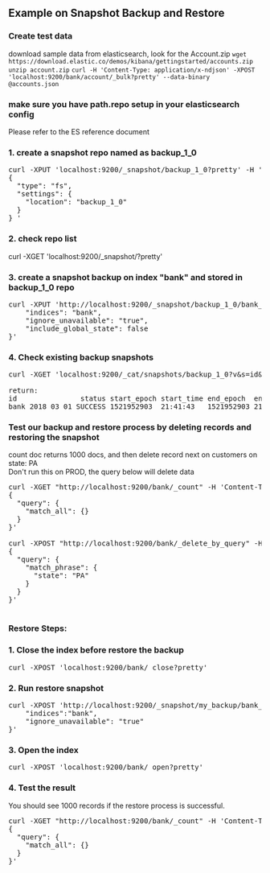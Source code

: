 ## Example on Snapshot Backup and Restore

### Create test data
download sample data from elasticsearch, look for the Account.zip
`wget https://download.elastic.co/demos/kibana/gettingstarted/accounts.zip`
`unzip account.zip`
`curl -H 'Content-Type: application/x-ndjson' -XPOST 'localhost:9200/bank/account/_bulk?pretty' --data-binary @accounts.json`

### make sure you have path.repo setup in your elasticsearch config
Please refer to the ES reference document

### 1. create a snapshot repo named as backup_1_0
<pre>
curl -XPUT 'localhost:9200/_snapshot/backup_1_0?pretty' -H 'Content-Type: application/json' -d'  
{  
  "type": "fs",  
  "settings": {  
    "location": "backup_1_0"  
  }  
} ' 
</pre>

### 2. check repo list
curl -XGET 'localhost:9200/_snapshot/?pretty'  

### 3. create a snapshot backup on index "bank" and stored in backup_1_0 repo
<pre>
curl -XPUT 'http://localhost:9200/_snapshot/backup_1_0/bank_2018_03_01?wait_for_completion=false' -H 'Content-Type: application/json' -d '{
	"indices": "bank",
	"ignore_unavailable": "true",
	"include_global_state": false
}'
</pre>

### 4. Check existing backup snapshots
<pre>
curl -XGET 'localhost:9200/_cat/snapshots/backup_1_0?v&s=id&pretty'

return:
id               status start_epoch start_time end_epoch  end_time duration indices successful_shards failed_shards total_shards
bank_2018_03_01 SUCCESS 1521952903  21:41:43   1521952903 21:41:43     75ms  
</pre>
### Test our backup and restore process by deleting records and restoring the snapshot
count doc returns 1000 docs, and then delete record next on customers on state: PA  
Don't run this on PROD, the query below will delete data 
<pre>
curl -XGET "http://localhost:9200/bank/_count" -H 'Content-Type: application/json' -d'
{
  "query": {
    "match_all": {}
  }
}'

curl -XPOST "http://localhost:9200/bank/_delete_by_query" -H 'Content-Type: application/json' -d'
{
  "query": {
    "match_phrase": {
      "state": "PA"
    }
  }
}'

</pre>

### Restore Steps:
### 1. Close the index before restore the backup
<pre>
curl -XPOST 'localhost:9200/bank/_close?pretty'
</pre>

### 2. Run restore snapshot
<pre>
curl -XPOST 'http://localhost:9200/_snapshot/my_backup/bank_2018_03_28/_restore?pretty' -H 'Content-Type: application/json' -d '{
	"indices":"bank",
	"ignore_unavailable": "true"
}'
</pre>
### 3. Open the index
<pre>
curl -XPOST 'localhost:9200/bank/_open?pretty'
</pre>
### 4. Test the result
You should see 1000 records if the restore process is successful.
<pre>
curl -XGET "http://localhost:9200/bank/_count" -H 'Content-Type: application/json' -d'
{
  "query": {
    "match_all": {}
  }
}'
</pre>
